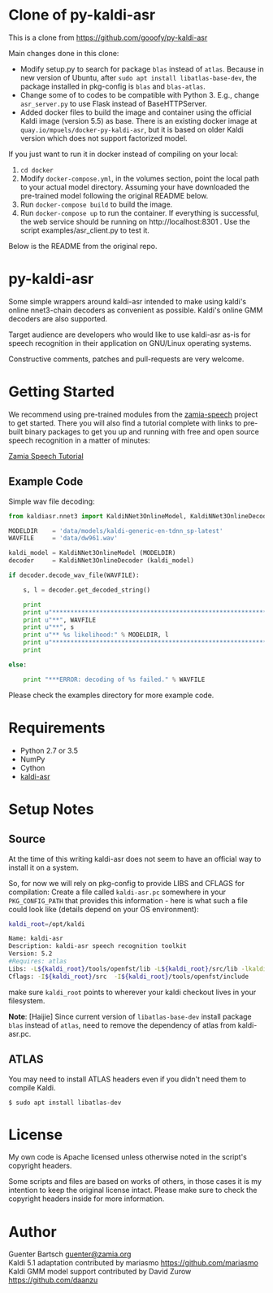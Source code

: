 # Clone of py-kaldi-asr

This is a clone from https://github.com/gooofy/py-kaldi-asr

Main changes done in this clone:
- Modify setup.py to search for package `blas` instead of `atlas`.  Because in new version of Ubuntu, after `sudo apt install libatlas-base-dev`, the package installed in pkg-config is `blas` and `blas-atlas`.
- Change some of to codes to be compatible with Python 3.  E.g., change `asr_server.py` to use Flask instead of BaseHTTPServer.
- Added docker files to build the image and container using the official Kaldi image (version 5.5) as base. There is an existing docker image at `quay.io/mpuels/docker-py-kaldi-asr`, but it is based on older Kaldi version which does not support factorized model.

If you just want to run it in docker instead of compiling on your local:
1. `cd docker`
2. Modify `docker-compose.yml`, in the volumes section, point the local path to your actual model directory.  Assuming your have downloaded the pre-trained model following the original README below.
3. Run `docker-compose build` to build the image.
4. Run `docker-compose up` to run the container.
If everything is successful, the web service should be running on http://localhost:8301 .
Use the script examples/asr_client.py to test it.

Below is the README from the original repo.

# py-kaldi-asr

Some simple wrappers around kaldi-asr intended to make using kaldi's online nnet3-chain
decoders as convenient as possible. Kaldi's online GMM decoders are also supported.

Target audience are developers who would like to use kaldi-asr as-is for speech
recognition in their application on GNU/Linux operating systems.

Constructive comments, patches and pull-requests are very welcome.

Getting Started
===============

We recommend using pre-trained modules from the [zamia-speech](http://zamia-speech.org/) project
to get started. There you will also find a tutorial complete with links to pre-built binary packages
to get you up and running with free and open source speech recognition in a matter of minutes:

[Zamia Speech Tutorial](https://github.com/gooofy/zamia-speech#get-started-with-our-pre-trained-models)

Example Code
------------

Simple wav file decoding:

```python
from kaldiasr.nnet3 import KaldiNNet3OnlineModel, KaldiNNet3OnlineDecoder

MODELDIR    = 'data/models/kaldi-generic-en-tdnn_sp-latest'
WAVFILE     = 'data/dw961.wav'

kaldi_model = KaldiNNet3OnlineModel (MODELDIR)
decoder     = KaldiNNet3OnlineDecoder (kaldi_model)

if decoder.decode_wav_file(WAVFILE):

    s, l = decoder.get_decoded_string()

    print
    print u"*****************************************************************"
    print u"**", WAVFILE
    print u"**", s
    print u"** %s likelihood:" % MODELDIR, l
    print u"*****************************************************************"
    print

else:

    print "***ERROR: decoding of %s failed." % WAVFILE
```

Please check the examples directory for more example code.

Requirements
============

* Python 2.7 or 3.5
* NumPy
* Cython
* [kaldi-asr](http://kaldi-asr.org/ "kaldi-asr.org")

Setup Notes
===========

Source
------

At the time of this writing kaldi-asr does not seem to have an official way to
install it on a system. 

So, for now we will rely on pkg-config to provide LIBS and CFLAGS for compilation:
Create a file called `kaldi-asr.pc` somewhere in your `PKG_CONFIG_PATH` that provides
this information - here is what such a file could look like (details depend on your OS environment):

```bash
kaldi_root=/opt/kaldi

Name: kaldi-asr
Description: kaldi-asr speech recognition toolkit
Version: 5.2
#Requires: atlas
Libs: -L${kaldi_root}/tools/openfst/lib -L${kaldi_root}/src/lib -lkaldi-decoder -lkaldi-lat -lkaldi-fstext -lkaldi-hmm -lkaldi-feat -lkaldi-transform -lkaldi-gmm -lkaldi-tree -lkaldi-util -lkaldi-matrix -lkaldi-base -lkaldi-nnet3 -lkaldi-online2 -lkaldi-cudamatrix -lkaldi-ivector -lfst
Cflags: -I${kaldi_root}/src  -I${kaldi_root}/tools/openfst/include
```

make sure `kaldi_root` points to wherever your kaldi checkout lives in your filesystem.

__Note__: [Haijie] Since current version of `libatlas-base-dev` install package `blas` instead of `atlas`, need to remove the dependency of atlas from kaldi-asr.pc.

ATLAS
-----

You may need to install ATLAS headers even if you didn't need them to compile Kaldi.

```
$ sudo apt install libatlas-dev
```

License
=======

My own code is Apache licensed unless otherwise noted in the script's copyright
headers.

Some scripts and files are based on works of others, in those cases it is my
intention to keep the original license intact. Please make sure to check the
copyright headers inside for more information.

Author
======

Guenter Bartsch <guenter@zamia.org><br/>
Kaldi 5.1 adaptation contributed by mariasmo https://github.com/mariasmo<br/>
Kaldi GMM model support contributed by David Zurow https://github.com/daanzu<br/>

